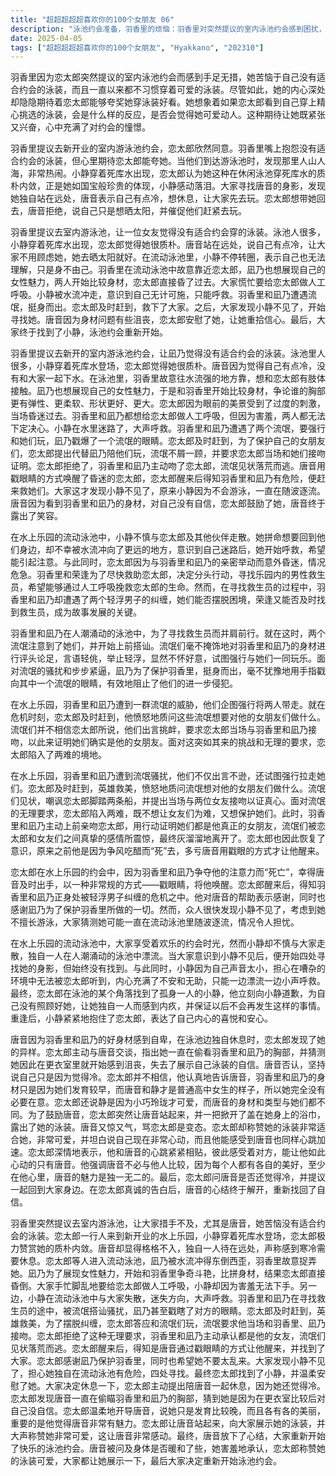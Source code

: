 ```yaml
---
title: "超超超超超喜欢你的100个女朋友 06"
description: "泳池约会准备，羽香里的烦恼：羽香里对突然提议的室内泳池约会感到困扰，因为她没有适合约会的泳装，而且不习惯穿可爱的泳装。泳池约会准备，对恋太郎的期待：羽香里内心期待恋太郎会夸她穿泳装好看。泳池初遇，泳池人多：恋太郎和羽香里来到新开业的泳池，发现人非常多。泳池初遇，小静的泳装：小静穿着死库水出现，恋太郎认为这正是她质朴内敛的体现，并赞扬她如国宝般珍贵。泳池初遇，唐音的缺席：唐音没有和大家一起出现，而是独自站在远处，表示自己有点冷，想休息。泳池游玩，唐音的理由：唐音表示自己只是有点冷，让大家不用顾虑她，自己去晒太阳就好。泳池游玩，小静的怪异举动：小静在流动泳池里不停转圈，表示自己也无法理解，只是身不由己。泳池游玩，羽香里的恶作剧：羽香里在流动泳池中故意靠近恋太郎，导致凪乃也想展现自己的女性魅力。泳池意外，胸部比较：羽香里和凪乃开始比较胸部，争论谁的更弹、更软、形状更好、更大。泳池意外，恋太郎昏迷：恋太郎因为眼前的景象刺激过度而昏迷。泳池意外，人工呼吸：羽香里和凪乃争抢着要给恋太郎做人工呼吸，但都无法下定决心。小静的困境，小静漂流：小静在流动泳池中与大家走散，拼命想回去却被冲到更远的地方。小静的困境，小静的求救：小静意识到自己迷路了，开始呼救。小静的困境，寻找救生员：羽香里和荣逢决定去找男救生员来帮助恋太郎。遭遇流氓，流氓搭讪：羽香里和凪乃在寻找救生员的途中被流氓搭讪。遭遇流氓，流氓的意图：流氓对羽香里和凪乃的身材评头论足，并试图强行与她们玩乐。遭遇流氓，羽香里的反击：凪乃为了保护羽香里，戳瞎了其中一个流氓的眼睛。恋太郎登场，羽香里的危机：流氓威胁要强行带走羽香里和凪乃。恋太郎登场，恋太郎出现：恋太郎及时赶到，质问流氓想对他的女朋友做什么。恋太郎登场，流氓的挑衅：流氓要求恋太郎证明羽香里和凪乃是他的女朋友，让他当场和她们接吻。恋太郎的证明，恋太郎的行动：恋太郎为了保护女朋友们，决定接受流氓的挑战。恋太郎的证明，羽香里和凪乃的支持：羽香里和凪乃主动亲吻恋太郎，证明她们都是他真正的女朋友。恋太郎的证明，流氓的退却：流氓被恋太郎和女朋友们的真挚感情所震惊，最终灰溜溜地离开了。唐音的帮助，恋太郎苏醒：恋太郎在唐音的帮助下醒来，得知了羽香里和凪乃的危机。唐音的帮助，唐音的功劳：恋太郎感谢唐音及时叫醒自己，并感谢凪乃保护了羽香里。唐音的帮助，寻找小静：大家发现小静不见了，猜测她可能一直在流动泳池里漂流。寻找小静，小静失踪：大家发现小静离开了流动泳池后就再也没出现过。寻找小静，小静的呼救：小静因为声音太小，担心自己的呼救无法被听到。寻找小静，恋太郎找到小静：恋太郎最终找到了小静，并向她道歉，表示不该让她一个人。唐音的心结，唐音的自卑：唐音因为身材不如羽香里和凪乃，感到自卑。唐音的心结，恋太郎的安慰：恋太郎安慰唐音，表示她也有自己的魅力，并让她展示自己的泳装。唐音的心结，恋太郎的表白：恋太郎向唐音表白，表示他能感受到唐音的心跳，并认为她非常有魅力。泳池约会再开，唐音释怀：唐音被恋太郎的真诚所感动，放下了心结。泳池约会再开，泳池约会：大家重新开始泳池约会，享受快乐的时光。泳池约会再开，结尾：院田唐音，身体暖和些了吗？算是吧。你这泳装不是很可爱吗？哪有。你在害羞什么啊 让我们好好看看嘛。好 既然大家都到齐了，那就让我们重新开始泳池约会吧。"
date: 2025-04-05
tags: ["超超超超超喜欢你的100个女朋友", "Hyakkano", "202310"]
---
```


羽香里因为恋太郎突然提议的室内泳池约会而感到手足无措，她苦恼于自己没有适合约会的泳装，而且一直以来都不习惯穿着可爱的泳装。尽管如此，她的内心深处却隐隐期待着恋太郎能够夸奖她穿泳装好看。她想象着如果恋太郎看到自己穿上精心挑选的泳装，会是什么样的反应，是否会觉得她可爱动人。这种期待让她既紧张又兴奋，心中充满了对约会的憧憬。

羽香里提议去新开业的室内游泳池约会，恋太郎欣然同意。羽香里嘴上抱怨没有适合约会的泳装，但心里期待恋太郎能夸她。当他们到达游泳池时，发现那里人山人海，非常热闹。小静穿着死库水出现，恋太郎认为她这种在休闲泳池穿死库水的质朴内敛，正是她如国宝般珍贵的体现，小静感动落泪。大家寻找唐音的身影，发现她独自站在远处，唐音表示自己有点冷，想休息，让大家先去玩。恋太郎想带她回去，唐音拒绝，说自己只是想晒太阳，并催促他们赶紧去玩。

羽香里提议去室内游泳池，让一位女友觉得没有适合约会穿的泳装。泳池人很多，小静穿着死库水出现，恋太郎觉得她很质朴。唐音站在远处，说自己有点冷，让大家不用顾虑她，她去晒太阳就好。在流动泳池里，小静不停转圈，表示自己也无法理解，只是身不由己。羽香里在流动泳池中故意靠近恋太郎，凪乃也想展现自己的女性魅力，两人开始比较身材，恋太郎直接昏了过去。大家慌忙要给恋太郎做人工呼吸。小静被水流冲走，意识到自己无计可施，只能呼救。羽香里和凪乃遭遇流氓，挺身而出。恋太郎及时赶到，救下了大家。之后，大家发现小静不见了，开始寻找她。唐音因为身材问题有些沮丧，恋太郎安慰了她，让她重拾信心。最后，大家终于找到了小静，泳池约会重新开始。

羽香里提议去新开的室内游泳池约会，让凪乃觉得没有适合约会的泳装。泳池里人很多，小静穿着死库水登场，恋太郎觉得她很质朴。唐音因为觉得自己有点冷，没有和大家一起下水。在泳池里，羽香里故意往水流强的地方靠，想和恋太郎有肢体接触。凪乃也想展现自己的女性魅力，于是和羽香里开始比较身材，争论谁的胸部更有弹性、更柔软、形状更好、更大。恋太郎因为眼前的美景受到了过度的刺激，当场昏迷过去。羽香里和凪乃都想给恋太郎做人工呼吸，但因为害羞，两人都无法下定决心。小静在水里迷路了，大声呼救。羽香里和凪乃遭遇了两个流氓，要强行和她们玩，凪乃戳爆了一个流氓的眼睛。恋太郎及时赶到，为了保护自己的女朋友们，恋太郎提出代替凪乃陪他们玩，流氓不屑一顾，并要求恋太郎当场和她们接吻证明。恋太郎拒绝了，羽香里和凪乃主动吻了恋太郎，流氓见状落荒而逃。唐音用戳眼睛的方式唤醒了昏迷的恋太郎，恋太郎醒来后得知羽香里和凪乃有危险，便赶来救她们。大家这才发现小静不见了，原来小静因为不会游泳，一直在随波逐流。唐音因为看到羽香里和凪乃的身材，对自己没有自信，恋太郎鼓励了她，唐音终于露出了笑容。

在水上乐园的流动泳池中，小静不慎与恋太郎及其他伙伴走散。她拼命想要回到他们身边，却不幸被水流冲向了更远的地方，意识到自己迷路后，她开始呼救，希望能引起注意。与此同时，恋太郎因为与羽香里和凪乃的亲密举动而意外昏迷，情况危急。羽香里和荣逢为了尽快救助恋太郎，决定分头行动，寻找乐园内的男性救生员，希望能够通过人工呼吸挽救恋太郎的生命。然而，在寻找救生员的过程中，羽香里和凪乃却遭遇了两个轻浮男子的纠缠，她们能否摆脱困境，荣逢又能否及时找到救生员，成为故事发展的关键。

羽香里和凪乃在人潮涌动的泳池中，为了寻找救生员而并肩前行。就在这时，两个流氓注意到了她们，并开始上前搭讪。流氓们毫不掩饰地对羽香里和凪乃的身材进行评头论足，言语轻佻，举止轻浮，显然不怀好意，试图强行与她们一同玩乐。面对流氓的骚扰和步步紧逼，凪乃为了保护羽香里，挺身而出，毫不犹豫地用手指戳向其中一个流氓的眼睛，有效地阻止了他们的进一步侵犯。

在水上乐园，羽香里和凪乃遭到一群流氓的威胁，他们企图强行将两人带走。就在危机时刻，恋太郎及时赶到，他愤怒地质问这些流氓想要对他的女朋友们做什么。流氓们并不相信恋太郎所说，他们出言挑衅，要求恋太郎当场与羽香里和凪乃接吻，以此来证明她们确实是他的女朋友。面对这突如其来的挑战和无理的要求，恋太郎陷入了两难的境地。

在水上乐园，羽香里和凪乃遭到流氓骚扰，他们不仅出言不逊，还试图强行拉走她们。恋太郎及时赶到，英雄救美，愤怒地质问流氓想对他的女朋友们做什么。流氓们见状，嘲讽恋太郎脚踏两条船，并提出当场与两位女友接吻以证真心。面对流氓的无理要求，恋太郎陷入两难，既不想让女友们为难，又想保护她们。此时，羽香里和凪乃主动上前亲吻恋太郎，用行动证明她们都是他真正的女朋友，流氓们被恋太郎和女友们之间真挚的感情所震惊，最终灰溜溜地离开了。恋太郎也因此恢复了意识，原来之前他是因为争风吃醋而“死”去，多亏唐音用戳眼的方式才让他醒来。

恋太郎在水上乐园的约会中，因为羽香里和凪乃争夺他的注意力而“死亡”，幸得唐音及时出手，以一种非常规的方式——戳眼睛，将他唤醒。恋太郎醒来后，得知羽香里和凪乃正身处被轻浮男子纠缠的危机之中。他对唐音的帮助表示感谢，同时也感谢凪乃为了保护羽香里所做的一切。然而，众人很快发现小静不见了，考虑到她不擅长游泳，大家猜测她可能一直在流动泳池里随波逐流，情况令人担忧。

在水上乐园的流动泳池中，大家享受着欢乐的约会时光，然而小静却不慎与大家走散，独自一人在人潮涌动的泳池中漂流。当大家意识到小静不见后，便开始四处寻找她的身影，但始终没有找到。与此同时，小静因为自己声音太小，担心在嘈杂的环境中无法被恋太郎听到，内心充满了不安和无助，只能一边漂流一边小声呼救。最终，恋太郎在泳池的某个角落找到了孤身一人的小静，他立刻向小静道歉，为自己没有照顾好她，让她独自一人而感到内疚，并保证以后不会再发生这样的事情。重逢后，小静紧紧地抱住了恋太郎，表达了自己内心的喜悦和安心。

唐音因为羽香里和凪乃的好身材感到自卑，在泳池边独自休息时，恋太郎发现了她的异样。恋太郎主动与唐音交谈，指出她一直在偷看羽香里和凪乃的胸部，并猜测她因此在更衣室里就开始感到沮丧，失去了展示自己泳装的自信。唐音否认，坚持说自己只是因为觉得冷。恋太郎并不相信，他认真地告诉唐音，羽香里和凪乃的身材只是因为她们发育较早，而唐音和静才是普通高中女生的样子，所以她完全没有必要在意。恋太郎还说静是因为小巧玲珑才可爱，而唐音的身材和类型与她们都不同。为了鼓励唐音，恋太郎突然让唐音站起来，并一把掀开了盖在她身上的浴巾，露出了她的泳装。唐音又惊又气，骂恋太郎是变态。恋太郎却称赞她的泳装非常适合她，非常可爱，并坦白说自己现在非常心动，而且他能感受到唐音也同样心跳加速。恋太郎深情地表示，他和唐音的心跳紧紧相贴，彼此感受着对方，能让他如此心动的只有唐音。他强调唐音不必与他人比较，因为每个人都有各自的美好，至少在他心里，唐音的魅力是独一无二的。最后，恋太郎问唐音是否还觉得冷，并提议一起回到大家身边。在恋太郎真诚的告白后，唐音的心结终于解开，重新找回了自信。

羽香里突然提议去室内游泳池，让大家措手不及，尤其是唐音，她苦恼没有适合约会的泳装。恋太郎一行人来到新开业的水上乐园，小静穿着死库水登场，恋太郎极力赞赏她的质朴内敛。唐音却显得格格不入，独自一人待在远处，声称感到寒冷需要休息。恋太郎等人进入流动泳池，凪乃被水流冲得东倒西歪，羽香里故意捉弄她。凪乃为了展现女性魅力，开始和羽香里争奇斗艳，比拼身材，结果恋太郎直接昏倒。大家手忙脚乱地要给恋太郎做人工呼吸，小静却因为害羞无法下手。另一边，小静在流动泳池中与大家失散，迷失方向，大声呼救。羽香里和凪乃在寻找救生员的途中，被流氓搭讪骚扰，凪乃甚至戳瞎了对方的眼睛。恋太郎及时赶到，英雄救美，为了摆脱纠缠，恋太郎答应和流氓们玩，流氓要求他当场和羽香里、凪乃接吻。恋太郎拒绝了这种无理要求，羽香里和凪乃主动承认都是他的女友，流氓们见状落荒而逃。恋太郎醒来后，得知是唐音通过戳眼睛的方式让他醒来，并找到了大家。恋太郎感谢凪乃保护羽香里，同时也希望她不要太乱来。大家发现小静不见了，担心她独自在流动泳池有危险，四处寻找。最终恋太郎找到了小静，并温柔安慰了她。大家决定休息一下，恋太郎主动提出陪唐音一起休息，因为她还觉得冷。恋太郎发现唐音一直在偷瞄羽香里和凪乃的胸部，猜到她是因为在更衣室比较后对自己没自信。恋太郎温柔地开导唐音，说她只是发育比较晚，而且各有各的美丽，重要的是他觉得唐音非常有魅力。恋太郎让唐音站起来，向大家展示她的泳装，并大声称赞她非常可爱，这让唐音非常感动。最终，唐音放下了心结，大家重新开始了快乐的泳池约会。唐音被问及身体是否暖和了些，她害羞地承认，恋太郎称赞她的泳装可爱，大家都让她展示一下，最后大家决定重新开始泳池约会。